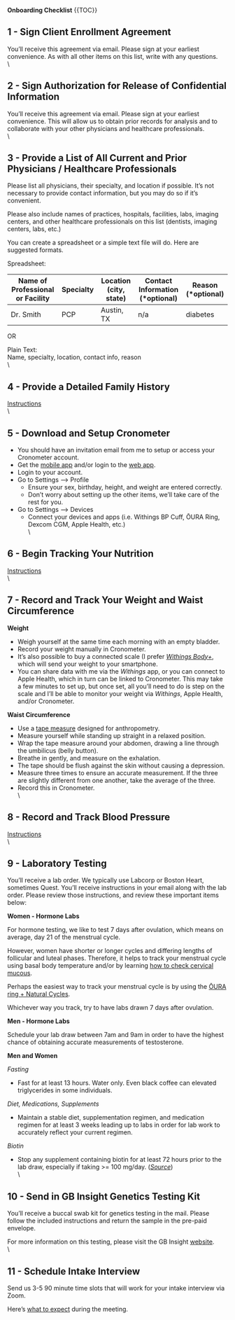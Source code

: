 **Onboarding Checklist**
{{TOC}}

## 1 - Sign Client Enrollment Agreement

You’ll receive this agreement via email. Please sign at your earliest convenience. As with all other items on this list, write with any questions.
\
\


## 2 -  Sign Authorization for Release of Confidential Information

You’ll receive this agreement via email. Please sign at your earliest convenience. This will allow us to obtain prior records for analysis and to collaborate with your other physicians and healthcare professionals.
\
\

## 3 - Provide a List of All Current and Prior Physicians / Healthcare Professionals

Please list all physicians, their specialty, and location if possible. It’s not necessary to provide contact information, but you may do so if it’s convenient.

Please also include names of practices, hospitals, facilities, labs, imaging centers, and other healthcare professionals on this list (dentists, imaging centers, labs, etc.)

You can create a spreadsheet or a simple text file will do. Here are suggested formats.

Spreadsheet:

|Name of Professional or Facility| Specialty | Location (city, state) | Contact Information (*optional) | Reason (*optional) |
|---|---|---|---|---|
|Dr. Smith | PCP | Austin, TX | n/a| diabetes|

OR

Plain Text:\
Name, specialty, location, contact info, reason
\
\

## 4 - Provide a Detailed Family History

[Instructions](./famgenix.md)
\
\

## 5 - Download and Setup Cronometer

- You should have an invitation email from me to setup or access your Cronometer account.
- Get the [mobile app](https://support.cronometer.com/hc/en-us/articles/360021677792-Mobile-Quick-Start-Guide) and/or login to the [web app](https://cronometer.com/).
- Login to your account.
- Go to Settings --> Profile
	- Ensure your sex, birthday, height, and weight are entered correctly.
	- Don’t worry about setting up the other items, we’ll take care of the rest for you.
- Go to Settings --> Devices
	- Connect your devices and apps (i.e. Withings BP Cuff, ŌURA Ring, Dexcom CGM, Apple Health, etc.)
\
\

## 6 - Begin Tracking Your Nutrition

[Instructions](./nutrition_tracking_instructions.md)
\
\

## 7 - Record and Track Your Weight and Waist Circumference

**Weight**
- Weigh yourself at the same time each morning with an empty bladder.
- Record your weight manually in Cronometer.
- It’s also possible to buy a connected scale (I prefer *[Withings Body+](https://www.withings.com/us/en/body-plus)*, which will send your weight to your smartphone.
- You can share data with me via the *Withings* app, or you can connect to Apple Health, which in turn can be linked to Cronometer. This may take a few minutes to set up, but once set, all you’ll need to do is step on the scale and I’ll be able to monitor your weight via *Withings*, Apple Health, and/or Cronometer.

**Waist Circumference**
- Use a [tape measure](https://amzn.to/3dmrqzv) designed for anthropometry.
- Measure yourself while standing up straight in a relaxed position.
- Wrap the tape measure around your abdomen, drawing a line through the umbilicus (belly button).
- Breathe in gently, and measure on the exhalation.
- The tape should be flush against the skin without causing a depression.
- Measure three times to ensure an accurate measurement. If the three are slightly different from one another, take the average of the three.
- Record this in Cronometer.
\
\

## 8 - Record and Track Blood Pressure

[Instructions](./bp_instructions.md)
\
\

## 9 - Laboratory Testing

You’ll receive a lab order. We typically use Labcorp or Boston Heart, sometimes Quest. You’ll receive instructions in your email along with the lab order. Please review those instructions, and review these important items below:

**Women - Hormone Labs**

For hormone testing, we like to test 7 days after ovulation, which means on average, day 21 of the menstrual cycle.

However, women have shorter or longer cycles and differing lengths of follicular and luteal phases. Therefore, it helps to track your menstrual cycle using basal body temperature and/or by learning [how to check cervical mucous](https://www.plannedparenthood.org/learn/birth-control/fertility-awareness/whats-cervical-mucus-method-fams).

Perhaps the easiest way to track your menstrual cycle is by using the [ŌURA ring + Natural Cycles](https://www.naturalcycles.com/oura?campaignid=18571382315&adgroupid=145079492849&utm_content=627436183347_&utm_campaign=&utm_source=google&utm_medium=cpc&gclid=CjwKCAiA2rOeBhAsEiwA2Pl7Q2P4K-BnKHmKeVcxRamPZOxC0Rcknvl6jQd2lPf1OIe58vekXWlqNRoCqaIQAvD_BwE).

Whichever way you track, try to have labs drawn 7 days after ovulation.

**Men - Hormone Labs**

Schedule your lab draw between 7am and 9am in order to have the highest chance of obtaining accurate measurements of testosterone.

**Men and Women**

*Fasting*
- Fast for at least 13 hours. Water only. Even black coffee can elevated triglycerides in some individuals.

*Diet, Medications, Supplements*
- Maintain a stable diet, supplementation regimen, and medication regimen for at least 3 weeks leading up to labs in order for lab work to accurately reflect your current regimen.

*Biotin*
- Stop any supplement containing biotin for at least 72 hours prior to the lab draw, especially if taking >= 100 mg/day. (*[Source](https://www.aacc.org/science-and-research/aacc-academy-guidance/biotin-interference-in-laboratory-tests)*)
\
\


## 10 - Send in GB Insight Genetics Testing Kit

You’ll receive a buccal swab kit for genetics testing in the mail. Please follow the included instructions and return the sample in the pre-paid envelope.

For more information on this testing, please visit the GB Insight [website](https://www.gbhealthwatch.com/gbinsight/resources.php?target=individuals).
\
\

## 11 - Schedule Intake Interview

Send us 3-5 90 minute time slots that will work for your intake interview via Zoom.

Here’s [what to expect](./intake_interview_information.md) during the meeting.
